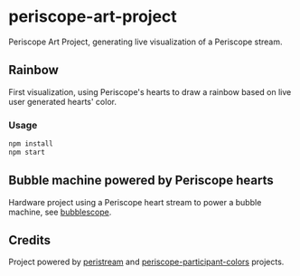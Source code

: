 # periscope-art-project
Periscope Art Project, generating live visualization of a Periscope stream.

## Rainbow

First visualization, using Periscope's hearts to draw a rainbow based on live user generated hearts' color.

### Usage
```bash
npm install
npm start
```

## Bubble machine powered by Periscope hearts

Hardware project using a Periscope heart stream to power a bubble machine, see [bubblescope](https://github.com/vjo/bubblescope/).

## Credits

Project powered by [peristream](https://github.com/ArnaudRinquin/peristream) and [periscope-participant-colors](https://github.com/vjo/periscope-participant-colors) projects.
